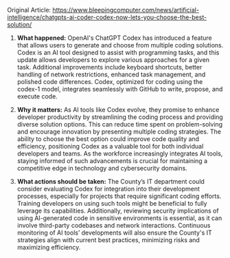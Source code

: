 Original Article: https://www.bleepingcomputer.com/news/artificial-intelligence/chatgpts-ai-coder-codex-now-lets-you-choose-the-best-solution/

1) **What happened:**
OpenAI's ChatGPT Codex has introduced a feature that allows users to generate and choose from multiple coding solutions. Codex is an AI tool designed to assist with programming tasks, and this update allows developers to explore various approaches for a given task. Additional improvements include keyboard shortcuts, better handling of network restrictions, enhanced task management, and polished code differences. Codex, optimized for coding using the codex-1 model, integrates seamlessly with GitHub to write, propose, and execute code.

2) **Why it matters:**
As AI tools like Codex evolve, they promise to enhance developer productivity by streamlining the coding process and providing diverse solution options. This can reduce time spent on problem-solving and encourage innovation by presenting multiple coding strategies. The ability to choose the best option could improve code quality and efficiency, positioning Codex as a valuable tool for both individual developers and teams. As the workforce increasingly integrates AI tools, staying informed of such advancements is crucial for maintaining a competitive edge in technology and cybersecurity domains.

3) **What actions should be taken:**
The County’s IT department could consider evaluating Codex for integration into their development processes, especially for projects that require significant coding efforts. Training developers on using such tools might be beneficial to fully leverage its capabilities. Additionally, reviewing security implications of using AI-generated code in sensitive environments is essential, as it can involve third-party codebases and network interactions. Continuous monitoring of AI tools’ developments will also ensure the County's IT strategies align with current best practices, minimizing risks and maximizing efficiency.